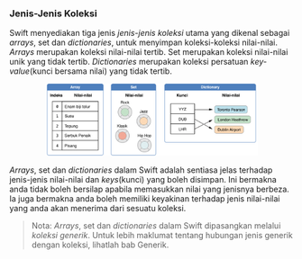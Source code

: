 ### Jenis-Jenis Koleksi

Swift menyediakan tiga jenis *jenis-jenis koleksi* utama yang dikenal sebagai *arrays*, set dan *dictionaries*, untuk menyimpan koleksi-koleksi nilai-nilai. *Arrays* merupakan koleksi nilai-nilai tertib. Set merupakan koleksi nilai-nilai unik yang tidak tertib. *Dictionaries* merupakan koleksi persatuan *key-value*(kunci bersama nilai) yang tidak tertib.

<div align="center">
  <img src="Gambar_Images/JenisJenisKoleksi_1.png" width="75%">
</div>

*Arrays*, set dan *dictionaries* dalam Swift adalah sentiasa jelas terhadap jenis-jenis nilai-nilai dan *keys*(kunci) yang boleh disimpan. Ini bermakna anda tidak boleh bersilap apabila memasukkan nilai yang jenisnya berbeza. Ia juga bermakna anda boleh memiliki keyakinan terhadap jenis nilai-nilai yang anda akan menerima dari sesuatu koleksi.

> Nota: *Arrays*, set dan *dictionaries* dalam Swift dipasangkan melalui *koleksi generik*. Untuk lebih maklumat tentang hubungan jenis generik dengan koleksi, lihatlah bab Generik.

